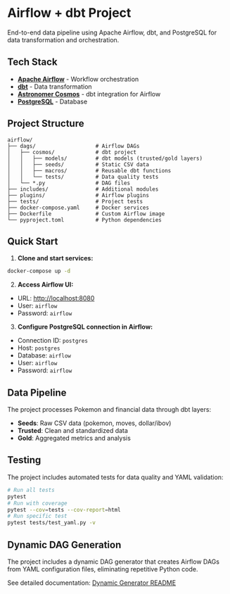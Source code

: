 # Airflow + dbt Project

End-to-end data pipeline using Apache Airflow, dbt, and PostgreSQL for data transformation and orchestration.

## Tech Stack

- **[Apache Airflow](https://airflow.apache.org/)** - Workflow orchestration
- **[dbt](https://www.getdbt.com/)** - Data transformation  
- **[Astronomer Cosmos](https://docs.astronomer.io/learn/airflow-dbt)** - dbt integration for Airflow
- **[PostgreSQL](https://www.postgresql.org/)** - Database

## Project Structure

```text
airflow/
├── dags/                   # Airflow DAGs
│   ├── cosmos/             # dbt project
│   │   ├── models/         # dbt models (trusted/gold layers)
│   │   ├── seeds/          # Static CSV data
│   │   ├── macros/         # Reusable dbt functions
│   │   └── tests/          # Data quality tests
│   └── *.py                # DAG files
├── includes/               # Additional modules
├── plugins/                # Airflow plugins
├── tests/                  # Project tests
├── docker-compose.yaml     # Docker services
├── Dockerfile              # Custom Airflow image
└── pyproject.toml          # Python dependencies
```

## Quick Start

1. **Clone and start services:**

```bash
docker-compose up -d
```

2. **Access Airflow UI:**

- URL: <http://localhost:8080>
- User: `airflow`
- Password: `airflow`

3. **Configure PostgreSQL connection in Airflow:**

- Connection ID: `postgres`
- Host: `postgres`
- Database: `airflow`
- User: `airflow`
- Password: `airflow`

## Data Pipeline

The project processes Pokemon and financial data through dbt layers:

- **Seeds**: Raw CSV data (pokemon, moves, dollar/ibov)
- **Trusted**: Clean and standardized data
- **Gold**: Aggregated metrics and analysis

## Testing

The project includes automated tests for data quality and YAML validation:

```bash
# Run all tests
pytest
# Run with coverage
pytest --cov=tests --cov-report=html
# Run specific test
pytest tests/test_yaml.py -v
```

## Dynamic DAG Generation

The project includes a dynamic DAG generator that creates Airflow DAGs from YAML configuration files, eliminating repetitive Python code.

See detailed documentation: [Dynamic Generator README](includes/dynamic_generator/README.md)


